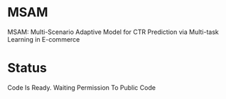 # MSAM
MSAM: Multi-Scenario Adaptive Model for CTR Prediction via Multi-task Learning in E-commerce

# Status
Code Is Ready.
Waiting Permission To Public Code
